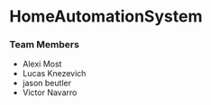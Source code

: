 # HomeAutomationSystem

### Team Members
- Alexi Most
- Lucas Knezevich
- jason beutler
- Victor Navarro